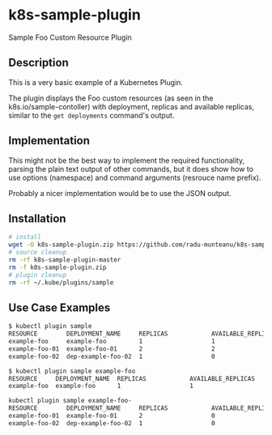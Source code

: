 # k8s-sample-plugin
Sample Foo Custom Resource Plugin

## Description
This is a very basic example of a Kubernetes Plugin.

The plugin displays the Foo custom resources (as seen in the k8s.io/sample-contoller) with deployment, replicas and available replicas, similar to the `get deployments` command's output.

## Implementation
This might not be the best way to implement the required functionality, parsing the plain text output of other commands, but it does show how to use options (namespace) and command arguments (resrouce name prefix).

Probably a nicer implementation would be to use the JSON output.

## Installation
```bash
# install
wget -O k8s-sample-plugin.zip https://github.com/radu-munteanu/k8s-sample-plugin/archive/master.zip && unzip -o k8s-sample-plugin.zip && cp -rf k8s-sample-plugin-master/plugins/sample/* ~/.kube/plugins/sample && chmod +x ~/.kube/plugins/sample/sample && printf "Success!\n"
# source cleanup
rm -rf k8s-sample-plugin-master
rm -f k8s-sample-plugin.zip
# plugin cleanup
rm -rf ~/.kube/plugins/sample
```

## Use Case Examples
```bash
$ kubectl plugin sample
RESOURCE        DEPLOYMENT_NAME     REPLICAS            AVAILABLE_REPLICAS
example-foo     example-foo         1                   1
example-foo-01  example-foo-01      2                   2
example-foo-02  dep-example-foo-02  1                   0

$ kubectl plugin sample example-foo
RESOURCE     DEPLOYMENT_NAME  REPLICAS            AVAILABLE_REPLICAS
example-foo  example-foo      1                   1

kubectl plugin sample example-foo-
RESOURCE        DEPLOYMENT_NAME     REPLICAS            AVAILABLE_REPLICAS
example-foo-01  example-foo-01      2                   0
example-foo-02  dep-example-foo-02  1                   0
```
